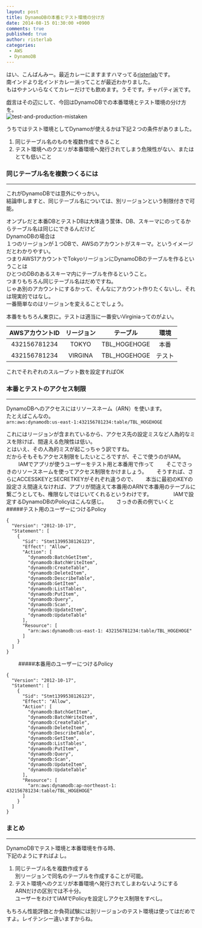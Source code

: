 ```yaml
---
layout: post
title: DynamoDBの本番とテスト環境の分け方
date: 2014-08-15 01:30:00 +0900
comments: true
published: true
author: risterlab
categories: 
 - AWS
 - DynamoDB
---
```

  
はい、こんばんみー。最近カレーにますますハマってる[risterlab](http://diary.risterlab.com)です。  
南インドより北インドカレー派ってことが最近わかりました。  
もはやナンいらなくてカレーだけでも飲めます。うそです。チャパティ派です。  
  
戯言はその辺にして、今回はDynamoDBでの本番環境とテスト環境の分け方を。  
![test-and-production-mistaken](http://blog.branch4.pw/images/2014/08/test-and-production-mistaken.gif)  
  
うちではテスト環境としてDynamoが使えるかは下記２つの条件がありました。  
  
1. 同じテーブル名のものを複数作成できること  
1. テスト環境へのクエリが本番環境へ発行されてしまう危険性がない、またはとても低いこと
  
<!-- more --> 
  
### 同じテーブル名を複数つくるには  
----------
  
これがDynamoDBでは意外にやっかい。  
結論申しますと、同じテーブル名については、別リージョンという制限付きで可能。  
  
オンプレだと本番DBとテストDBは大体違う筐体、DB、スキーマにのってるからテーブル名は同じにできるんだけど  
DynamoDBの場合は  
１つのリージョンが１つDBで、AWSのアカウントがスキーマ。というイメージだとわかりやすい。  
つまりAWS1アカウントでTokyoリージョンにDynamoDBのテーブルを作るということは  
ひとつのDBのあるスキーマ内にテーブルを作るということ。  
つまりもちろん同じテーブル名はだめですね。  
じゃあ別のアカウントにするかって、そんなにアカウント作りたくないし、それは現実的ではなし。  
一番簡単なのはリージョンを変えることでしょう。  
    
本番をもちろん東京に。テストは適当に一番安いVirginiaってのがよい。  
  

|AWSアカウントID | リージョン | テーブル | 環境 |
|:------------:|:------:|:-----:|:------:|
|432156781234   | TOKYO     | TBL_HOGEHOGE | 本番 |
|432156781234   | VIRGINA   | TBL_HOGEHOGE | テスト |

これでそれぞれのスループット数を設定すればOK  
  
### 本番とテストのアクセス制限   
----------
  
DynamoDBへのアクセスにはリソースネーム（ARN）を使います。  
たとえばこんなの。  
`arn:aws:dynamodb:us-east-1:432156781234:table/TBL_HOGEHOGE`  

これにはリージョンが含まれているから、アクセス先の設定ミスなど人為的なミスを除けば、間違える危険性は低い。  
とはいえ、その人為的ミスが起こっちゃう訳ですね。  
だからそもそもアクセス制限をしたいところですが、そこで使うのがIAM。  
　　
IAMでアプリが使うユーザーをテスト用と本番用で作って　　
そこでさっきのリソースネームを使ってアクセス制限をかけましょう。　　
そうすれば、さらにACCESSKEYとSECRETKEYがそれぞれ違うので、　　
本当に最初のKEYの設定さえ間違えなければ、アプリが間違えて本番用のARNで本番用のテーブルに繋ごうとしても、権限なしではじいてくれるというわけです。　　
　　
IAMで設定するDynamoDBのPolicyはこんな感じ。　　
さっきの表の例でいくと　　
#####テスト用のユーザーにつけるPolicy　　
```
{
  "Version": "2012-10-17",
  "Statement": [
    {
      "Sid": "Stmt1399538126123",
      "Effect": "Allow",
      "Action": [
        "dynamodb:BatchGetItem",
        "dynamodb:BatchWriteItem",
        "dynamodb:CreateTable",
        "dynamodb:DeleteItem",
        "dynamodb:DescribeTable",
        "dynamodb:GetItem",
        "dynamodb:ListTables",
        "dynamodb:PutItem",
        "dynamodb:Query",
        "dynamodb:Scan",
        "dynamodb:UpdateItem",
        "dynamodb:UpdateTable"
      ],
      "Resource": [
        "arn:aws:dynamodb:us-east-1: 432156781234:table/TBL_HOGEHOGE"
      ]
    }
  ]
}
```
　　
#####本番用のユーザーにつけるPolicy　　
```
{
  "Version": "2012-10-17",
  "Statement": [
    {
      "Sid": "Stmt1399538126123",
      "Effect": "Allow",
      "Action": [
        "dynamodb:BatchGetItem",
        "dynamodb:BatchWriteItem",
        "dynamodb:CreateTable",
        "dynamodb:DeleteItem",
        "dynamodb:DescribeTable",
        "dynamodb:GetItem",
        "dynamodb:ListTables",
        "dynamodb:PutItem",
        "dynamodb:Query",
        "dynamodb:Scan",
        "dynamodb:UpdateItem",
        "dynamodb:UpdateTable"
      ],
      "Resource": [
        "arn:aws:dynamodb:ap-northeast-1: 432156781234:table/TBL_HOGEHOGE"
      ]
    }
  ]
}
```
  
### まとめ  
----------
  
DynamoDBでテスト環境と本番環境を作る時、  
下記のようにすればよし。  
  
1. 同じテーブル名を複数作成する  
別リージョンで同名のテーブルを作成することが可能。  
1. テスト環境へのクエリが本番環境へ発行されてしまわないようにする  
ARNだけの区別では不十分。  
ユーザーをわけてIAMでPolicyを設定しアクセス制限をすべし。  　
  
もちろん性能評価とか負荷試験には別リージョンのテスト環境は使ってはだめですよ。レイテンシー違いますからね。  
  
<script type="text/javascript" language="javascript">
  num = Math.floor( Math.random() * 6 );
  document.write( aff[ num ]);
</script>
  
